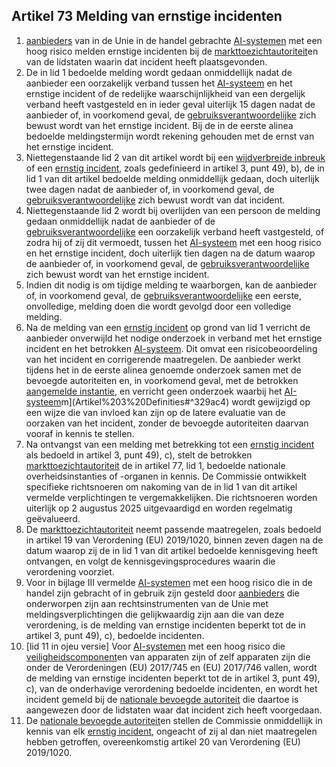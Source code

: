 ## Artikel 73 Melding van ernstige incidenten

1. [aanbieders](a3.md#^aanbieder) van in de Unie in de handel gebrachte [AI-systemen](a3.md#^ai-systeem) met een hoog risico melden ernstige incidenten bij de [markttoezichtautoriteit](a3.md#^mta)en van de lidstaten waarin dat incident heeft plaatsgevonden.
2. De in lid 1 bedoelde melding wordt gedaan onmiddellijk nadat de aanbieder een oorzakelijk verband tussen het [AI-systeem](a3.md#^ai-systeem) en het ernstige incident of de redelijke waarschijnlijkheid van een dergelijk verband heeft vastgesteld en in ieder geval uiterlijk 15 dagen nadat de aanbieder of, in voorkomend geval, de [gebruiksverantwoordelijke](a3.md#^gebruiksverantwoordelijke) zich bewust wordt van het ernstige incident. 
   Bij de in de eerste alinea bedoelde meldingstermijn wordt rekening gehouden met de ernst van het ernstige incident.
3. Niettegenstaande lid 2 van dit artikel wordt bij een [wijdverbreide inbreuk](a3.md#^wijdin) of een [ernstig incident](a3.md#^eins), zoals gedefinieerd in artikel 3, punt 49), b), de in lid 1 van dit artikel bedoelde melding onmiddellijk gedaan, doch uiterlijk twee dagen nadat de aanbieder of, in voorkomend geval, de [gebruiksverantwoordelijke](a3.md#^gebruiksverantwoordelijke) zich bewust wordt van dat incident.
4. Niettegenstaande lid 2 wordt bij overlijden van een persoon de melding gedaan onmiddellijk nadat de aanbieder of de [gebruiksverantwoordelijke](a3.md#^gebruiksverantwoordelijke) een oorzakelijk verband heeft vastgesteld, of zodra hij of zij dit vermoedt, tussen het [AI-systeem](a3.md#^ai-systeem) met een hoog risico en het ernstige incident, doch uiterlijk tien dagen na de datum waarop de aanbieder of, in voorkomend geval, de [gebruiksverantwoordelijke](a3.md#^gebruiksverantwoordelijke) zich bewust wordt van het ernstige incident.
5. Indien dit nodig is om tijdige melding te waarborgen, kan de aanbieder of, in voorkomend geval, de [gebruiksverantwoordelijke](a3.md#^gebruiksverantwoordelijke) een eerste, onvolledige, melding doen die wordt gevolgd door een volledige melding.
6. Na de melding van een [ernstig incident](a3.md#^eins) op grond van lid 1 verricht de aanbieder onverwijld het nodige onderzoek in verband met het ernstige incident en het betrokken [AI-systeem](a3.md#^ai-systeem). Dit omvat een risicobeoordeling van het incident en corrigerende maatregelen.
   De aanbieder werkt tijdens het in de eerste alinea genoemde onderzoek samen met de bevoegde autoriteiten en, in voorkomend geval, met de betrokken [aangemelde instantie](a3.md#^aanins), en verricht geen onderzoek waarbij het [AI-systeem](a3.md#^ai-systeem)m](Artikel%203%20Definities#^329ac4) wordt gewijzigd op een wijze die van invloed kan zijn op de latere evaluatie van de oorzaken van het incident, zonder de bevoegde autoriteiten daarvan vooraf in kennis te stellen.
7. Na ontvangst van een melding met betrekking tot een [ernstig incident](a3.md#^eins) als bedoeld in artikel 3, punt 49), c), stelt de betrokken [markttoezichtautoriteit](a3.md#^mta) de in artikel 77, lid 1, bedoelde nationale overheidsinstanties of -organen in kennis. De Commissie ontwikkelt specifieke richtsnoeren om nakoming van de in lid 1 van dit artikel vermelde verplichtingen te vergemakkelijken. Die richtsnoeren worden uiterlijk op 2 augustus 2025 uitgevaardigd en worden regelmatig geëvalueerd.
8. De [markttoezichtautoriteit](a3.md#^mta) neemt passende maatregelen, zoals bedoeld in artikel 19 van Verordening (EU) 2019/1020, binnen zeven dagen na de datum waarop zij de in lid 1 van dit artikel bedoelde kennisgeving heeft ontvangen, en volgt de kennisgevingsprocedures waarin die verordening voorziet.
9. Voor in bijlage III vermelde [AI-systemen](a3.md#^ai-systeem) met een hoog risico die in de handel zijn gebracht of in gebruik zijn gesteld door [aanbieders](a3.md#^aanbieder) die onderworpen zijn aan rechtsinstrumenten van de Unie met meldingsverplichtingen die gelijkwaardig zijn aan die van deze verordening, is de melding van ernstige incidenten beperkt tot de in artikel 3, punt 49), c), bedoelde incidenten.
10. \[lid 11 in ojeu versie] Voor [AI-systemen](a3.md#^ai-systeem) met een hoog risico die [veiligheidscomponent](a3.md#^veiligheidscomponent)en van apparaten zijn of zelf apparaten zijn die onder de Verordeningen (EU) 2017/745 en (EU) 2017/746 vallen, wordt de melding van ernstige incidenten beperkt tot de in artikel 3, punt 49), c), van de onderhavige verordening bedoelde incidenten, en wordt het incident gemeld bij de [nationale bevoegde autoriteit](a3.md#^natbau) die daartoe is aangewezen door de lidstaten waar dat incident zich heeft voorgedaan.
11. De [nationale bevoegde autoriteit](a3.md#^natbau)en stellen de Commissie onmiddellijk in kennis van elk [ernstig incident](a3.md#^eins), ongeacht of zij al dan niet maatregelen hebben getroffen, overeenkomstig artikel 20 van Verordening (EU) 2019/1020.